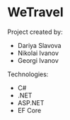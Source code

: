 # WeTravel
Project created by:
- Dariya Slavova
- Nikolai Ivanov
- Georgi Ivanov

Technologies:
- C#
- .NET
- ASP.NET
- EF Core
